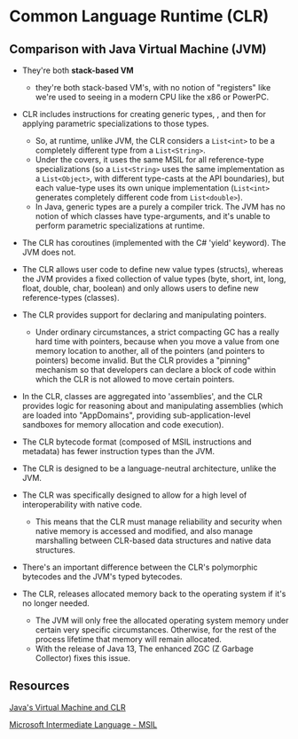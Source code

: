 # Common Language Runtime (CLR)

## Comparison with Java Virtual Machine (JVM)

* They're both **stack-based VM**
  *  they're both stack-based VM's, with no notion of "registers" like we're used to seeing in a modern CPU like the x86 or PowerPC.

* CLR includes instructions for creating generic types, , and then for applying parametric specializations to those types.
  * So, at runtime, unlike JVM,  the CLR considers a `List<int>` to be a completely different type from a `List<String>`.
  * Under the covers, it uses the same MSIL for all reference-type specializations (so a ``List<String>`` uses the same implementation as a ``List<Object>``, with different type-casts at the API boundaries), but each value-type uses its own unique implementation (``List<int>`` generates completely different code from ``List<double>``).
  * In Java, generic types are a purely a compiler trick. The JVM has no notion of which classes have type-arguments, and it's unable to perform parametric specializations at runtime.

* The CLR has coroutines (implemented with the C# 'yield' keyword). The JVM does not.

* The CLR allows user code to define new value types (structs), whereas the JVM provides a fixed collection of value types (byte, short, int, long, float, double, char, boolean) and only allows users to define new reference-types (classes).

* The CLR provides support for declaring and manipulating pointers. 
  * Under ordinary circumstances, a strict compacting GC has a really hard time with pointers, because when you move a value from one memory location to another, all of the pointers (and pointers to pointers) become invalid. But the CLR provides a "pinning" mechanism so that developers can declare a block of code within which the CLR is not allowed to move certain pointers.

* In the CLR, classes are aggregated into 'assemblies', and the CLR provides logic for reasoning about and manipulating assemblies (which are loaded into "AppDomains", providing sub-application-level sandboxes for memory allocation and code execution).

* The CLR bytecode format (composed of MSIL instructions and metadata) has fewer instruction types than the JVM. 

* The CLR is designed to be a language-neutral architecture, unlike the JVM.

* The CLR was specifically designed to allow for a high level of interoperability with native code. 
  * This means that the CLR must manage reliability and security when native memory is accessed and modified, and also manage marshalling between CLR-based data structures and native data structures.

* There's an important difference between the CLR's polymorphic bytecodes and the JVM's typed bytecodes.

* The CLR, releases allocated memory back to the operating system if it's no longer needed.
  * The JVM will only free the allocated operating system memory under certain very specific circumstances. Otherwise, for the rest of the process lifetime that memory will remain allocated.
  * With the release of Java 13, The enhanced ZGC (Z Garbage Collector) fixes this issue.
  
## Resources

[Java's Virtual Machine and CLR](https://stackoverflow.com/questions/453610/javas-virtual-machine-and-clr)

[Microsoft Intermediate Language - MSIL](http://vb.net-informations.com/framework/microsoft_intermediate_language.htm)